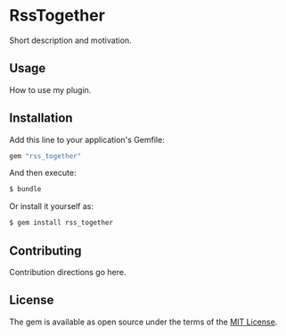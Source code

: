 # RssTogether
Short description and motivation.

## Usage
How to use my plugin.

## Installation
Add this line to your application's Gemfile:

```ruby
gem "rss_together"
```

And then execute:
```bash
$ bundle
```

Or install it yourself as:
```bash
$ gem install rss_together
```

## Contributing
Contribution directions go here.

## License
The gem is available as open source under the terms of the [MIT License](https://opensource.org/licenses/MIT).
